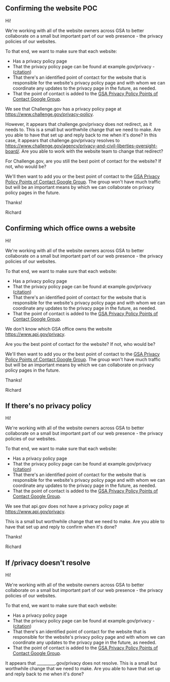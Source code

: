 

## Confirming the website POC

Hi!  

We're working with all of the website owners across GSA to better collaborate on a small but important part of our web presence - the privacy policies of our websites.  

To that end, we want to make sure that each website:  
* Has a privacy policy page 
* That the privacy policy page can be found at example.gov/privacy - ([citation](https://github.com/GSA/privacy-pages/blob/master/documents/policy-links-breakdown.md#2))
* That there's an identified point of contact for the website that is responsible for the website's privacy policy page and with whom we can coordinate any updates to the privacy page in the future, as needed.  
* That the point of contact is added to the [GSA Privacy Policy Points of Contact Google Group](https://groups.google.com/a/gsa.gov/forum/#!forum/privacy-policy-poc).  

We see that Challenge.gov has a privacy policy page at https://www.challenge.gov/privacy-policy.  

However, it appears that challenge.gov/privacy does not redirect, as it needs to.  This is a small but worthwhile change that we need to make.  Are you able to have that set up and reply back to me when it's done?  In this case, it appears that challenge.gov/privacy resolves to https://www.challenge.gov/agency/privacy-and-civil-liberties-oversight-board/.  Are you able to work with the website team to change that redirect?  

For Challenge.gov, are you still the best point of contact for the website?  If not, who would be?  

We'll then want to add you or the best point of contact to the [GSA Privacy Policy Points of Contact Google Group](https://groups.google.com/a/gsa.gov/forum/#!forum/privacy-policy-poc).  The group won't have much traffic but will be an important means by which we can collaborate on privacy policy pages in the future.  

Thanks!

Richard 

## Confirming which office owns a website 

Hi!  

We're working with all of the website owners across GSA to better collaborate on a small but important part of our web presence - the privacy policies of our websites.  

To that end, we want to make sure that each website:  
* Has a privacy policy page 
* That the privacy policy page can be found at example.gov/privacy ([citation](https://github.com/GSA/privacy-pages/blob/master/documents/policy-links-breakdown.md#2))
* That there's an identified point of contact for the website that is responsible for the website's privacy policy page and with whom we can coordinate any updates to the privacy page in the future, as needed.  
* That the point of contact is added to the [GSA Privacy Policy Points of Contact Google Group](https://groups.google.com/a/gsa.gov/forum/#!forum/privacy-policy-poc).  

We don't know which GSA office owns the website https://www.api.gov/privacy.  

Are you the best point of contact for the website?  If not, who would be?  

We'll then want to add you or the best point of contact to the [GSA Privacy Policy Points of Contact Google Group](https://groups.google.com/a/gsa.gov/forum/#!forum/privacy-policy-poc).  The group won't have much traffic but will be an important means by which we can collaborate on privacy policy pages in the future.  
    
Thanks!

Richard 

## If there's no privacy policy 

Hi!  

We're working with all of the website owners across GSA to better collaborate on a small but important part of our web presence - the privacy policies of our websites.  

To that end, we want to make sure that each website:  
* Has a privacy policy page 
* That the privacy policy page can be found at example.gov/privacy ([citation](https://github.com/GSA/privacy-pages/blob/master/documents/policy-links-breakdown.md#2))
* That there's an identified point of contact for the website that is responsible for the website's privacy policy page and with whom we can coordinate any updates to the privacy page in the future, as needed.  
* That the point of contact is added to the [GSA Privacy Policy Points of Contact Google Group](https://groups.google.com/a/gsa.gov/forum/#!forum/privacy-policy-poc).  

We see that api.gov does not have a privacy policy page at https://www.api.gov/privacy.  

This is a small but worthwhile change that we need to make.  Are you able to have that set up and reply to confirm when it's done?    

Thanks!

Richard 

## If /privacy doesn't resolve 

Hi!  

We're working with all of the website owners across GSA to better collaborate on a small but important part of our web presence - the privacy policies of our websites.  

To that end, we want to make sure that each website:  
* Has a privacy policy page 
* That the privacy policy page can be found at example.gov/privacy -([citation](https://github.com/GSA/privacy-pages/blob/master/documents/policy-links-breakdown.md#2))
* That there's an identified point of contact for the website that is responsible for the website's privacy policy page and with whom we can coordinate any updates to the privacy page in the future, as needed.  
* That the point of contact is added to the [GSA Privacy Policy Points of Contact Google Group](https://groups.google.com/a/gsa.gov/forum/#!forum/privacy-policy-poc).  

It appears that _________.gov/privacy does not resolve.  This is a small but worthwhile change that we need to make.  Are you able to have that set up and reply back to me when it's done?  
